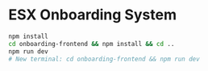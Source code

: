 # ESX Onboarding System

```bash
npm install
cd onboarding-frontend && npm install && cd ..
npm run dev
# New terminal: cd onboarding-frontend && npm run dev
```


